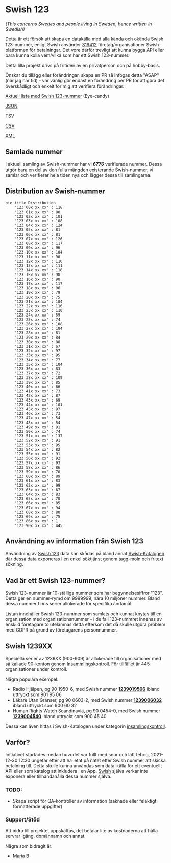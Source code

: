 # Swish 123

*(This concerns Swedes and people living in Sweden, hence written in Swedish)*

Detta är ett försök att skapa en datakälla med alla kända och okända Swish 123-nummer, enligt Swish använder [319412](https://www.swish.nu/about-swish#Swish_in_numbers) företag/organisationer Swish-platformen för betalningar. Det vore därför trevligt att kunna bygga API eller bara kunna kolla vem/vilka som har ett Swish 123-nummer.

Detta lilla projekt drivs på fritiden av en privatperson och på hobby-basis.

Önskar du tillägg eller förändringar, skapa en PR så infogas detta "ASAP" (när jag har tid) - var vänlig gör endast en förändring per PR för att göra det överskådligt och enkelt för mig att verifiera förändringar.



[Aktuell lista med Swish 123-nummer](https://github.com/cisene/swish-123/blob/master/swish-123.md) (Eye-candy)

[JSON](https://github.com/cisene/swish-123/blob/master/json/swish-123-datasource.json)

[TSV](https://github.com/cisene/swish-123/blob/master/text/swish-123-datasource.tsv)

[CSV](https://github.com/cisene/swish-123/blob/master/text/swish-123-datasource.csv)

[XML](https://github.com/cisene/swish-123/blob/master/xml-data/swish-123-datasource.xml)



## Samlade nummer

I aktuell samling av Swish-nummer har vi ***6776*** verifierade nummer. Dessa utgör bara en del av den fulla mängden existerande Swish-nummer, vi samlar och verifierar hela tiden nya och lägger dessa till samlingarna.

## Distribution av Swish-nummer

```mermaid
pie title Distribution
    "123 00x xx xx" : 118
    "123 01x xx xx" : 80
    "123 02x xx xx" : 101
    "123 03x xx xx" : 108
    "123 04x xx xx" : 124
    "123 05x xx xx" : 81
    "123 06x xx xx" : 81
    "123 07x xx xx" : 126
    "123 08x xx xx" : 117
    "123 09x xx xx" : 96
    "123 10x xx xx" : 104
    "123 11x xx xx" : 90
    "123 12x xx xx" : 110
    "123 13x xx xx" : 111
    "123 14x xx xx" : 118
    "123 15x xx xx" : 90
    "123 16x xx xx" : 90
    "123 17x xx xx" : 117
    "123 18x xx xx" : 96
    "123 19x xx xx" : 79
    "123 20x xx xx" : 75
    "123 21x xx xx" : 104
    "123 22x xx xx" : 116
    "123 23x xx xx" : 110
    "123 24x xx xx" : 59
    "123 25x xx xx" : 74
    "123 26x xx xx" : 108
    "123 27x xx xx" : 104
    "123 28x xx xx" : 81
    "123 29x xx xx" : 84
    "123 30x xx xx" : 88
    "123 31x xx xx" : 67
    "123 32x xx xx" : 97
    "123 33x xx xx" : 95
    "123 34x xx xx" : 77
    "123 35x xx xx" : 104
    "123 36x xx xx" : 83
    "123 37x xx xx" : 72
    "123 38x xx xx" : 109
    "123 39x xx xx" : 85
    "123 40x xx xx" : 66
    "123 41x xx xx" : 73
    "123 42x xx xx" : 87
    "123 43x xx xx" : 69
    "123 44x xx xx" : 101
    "123 45x xx xx" : 97
    "123 46x xx xx" : 73
    "123 47x xx xx" : 54
    "123 48x xx xx" : 54
    "123 49x xx xx" : 91
    "123 50x xx xx" : 74
    "123 51x xx xx" : 137
    "123 52x xx xx" : 91
    "123 53x xx xx" : 95
    "123 54x xx xx" : 82
    "123 55x xx xx" : 91
    "123 56x xx xx" : 92
    "123 57x xx xx" : 93
    "123 58x xx xx" : 86
    "123 59x xx xx" : 70
    "123 60x xx xx" : 89
    "123 61x xx xx" : 83
    "123 62x xx xx" : 99
    "123 63x xx xx" : 67
    "123 64x xx xx" : 83
    "123 65x xx xx" : 70
    "123 66x xx xx" : 85
    "123 67x xx xx" : 94
    "123 68x xx xx" : 80
    "123 69x xx xx" : 75
    "123 86x xx xx" : 1
    "123 90x xx xx" : 445
```

## Användning av information från Swish 123

Användning av [Swish 123](https://github.com/cisene/swish-123) data kan skådas på bland annat [Swish-Katalogen](https://b19.se/swish-katalogen/) där dessa data exponeras i en enkel söktjänst genom tagg-moln och fritext sökning.



## Vad är ett Swish 123-nummer?

Swish 123-nummer är 10-ställiga nummer som har begynnelsesiffror "123". Detta ger en nummer-rymd om 9999999, nära 10 miljoner nummer. Bland dessa nummer finns serier allokerade för specifika ändamål. 

Listan innehåller Swish 123-nummer som samlats och kunnat knytas till en organisation med organisationsnummer - i de fall 123-nummret innehas av enskild företagare to utelämnas detta eftersom det då skulle utgöra problem med GDPR på grund av företagarens personnummer.



## Swish 1239XX

Speciella serier av 1239XX (900-909) är allokerade till organisationer med så kallade 90-konton genom [Insammlingskontroll](https://www.insamlingskontroll.se/90-konto-organisationer/). För tillfället är 445 organisationer under kontroll.

Några populära exempel:

* Radio Hjälpen, pg 90 1950-6, med Swish nummer **[1239019506](https://b19.se/swish-katalogen/1239019506)** ibland uttryckt som 901 95 06
* Läkare Utan Gränser, pg 90 0603-2, med Swish nummer **[1239006032](https://b19.se/swish-katalogen/1239006032)** ibland uttryckt som 900 60 32
* Human Rights Watch Scandinavia, pg 90 0454-0, med Swish nummer **[1239004540](https://b19.se/swish-katalogen/1239004540)** ibland uttryckt som 900 45 40

Dessa kan även hittas i Swish-Katalogen under kategorin [insamlingskontroll](https://b19.se/swish-katalogen/k/insamlingskontroll).



## Varför?

Initiativet startades medan huvudet var fullt med snor och lätt febrig, 2021-12-30 12:30 ungefär efter att ha letat på nätet efter Swish nummer att skicka betalning till. Detta skulle kunna användas som data-källa för ett eventuellt API eller som katalog att inkludera i en App. [Swish](https://swish.nu/) själva verkar inte exponera eller tillhandahålla dessa nummer själva. 



### TODO:

* Skapa script för QA-kontroller av information (saknade eller felaktigt formatterade uppgifter)


### Support/Stöd

Att bidra till projektet uppskattas, det betalar lite av kostnaderna att hålla servrar igång, domännamn och annat.

Några som bidragit är:
* Maria B
